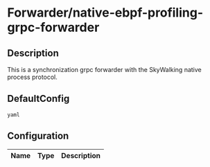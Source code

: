 # Forwarder/native-ebpf-profiling-grpc-forwarder
## Description
This is a synchronization grpc forwarder with the SkyWalking native process protocol.
## DefaultConfig
```yaml```
## Configuration
|Name|Type|Description|
|----|----|-----------|

